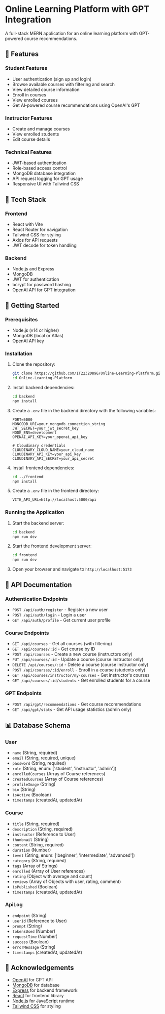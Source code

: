 # Online Learning Platform with GPT Integration

A full-stack MERN application for an online learning platform with GPT-powered course recommendations.

## 🌟 Features

### Student Features

- User authentication (sign up and login)
- Browse available courses with filtering and search
- View detailed course information
- Enroll in courses
- View enrolled courses
- Get AI-powered course recommendations using OpenAI's GPT

### Instructor Features

- Create and manage courses
- View enrolled students
- Edit course details

### Technical Features

- JWT-based authentication
- Role-based access control
- MongoDB database integration
- API request logging for GPT usage
- Responsive UI with Tailwind CSS

## 🔧 Tech Stack

### Frontend

- React with Vite
- React Router for navigation
- Tailwind CSS for styling
- Axios for API requests
- JWT decode for token handling

### Backend

- Node.js and Express
- MongoDB
- JWT for authentication
- bcrypt for password hashing
- OpenAI API for GPT integration

## 🚀 Getting Started

### Prerequisites

- Node.js (v14 or higher)
- MongoDB (local or Atlas)
- OpenAI API key

### Installation

1. Clone the repository:

   ```bash
   git clone https://github.com/IT22320896/Online-Learning-Platform.git
   cd Online-Learning-Platform
   ```

2. Install backend dependencies:

   ```bash
   cd backend
   npm install
   ```

3. Create a `.env` file in the backend directory with the following variables:

   ```
   PORT=5000
   MONGODB_URI=your_mongodb_connection_string
   JWT_SECRET=your_jwt_secret_key
   NODE_ENV=development
   OPENAI_API_KEY=your_openai_api_key

   # Cloudinary credentials
   CLOUDINARY_CLOUD_NAME=your_cloud_name
   CLOUDINARY_API_KEY=your_api_key
   CLOUDINARY_API_SECRET=your_api_secret
   ```

4. Install frontend dependencies:

   ```bash
   cd ../frontend
   npm install
   ```

5. Create a `.env` file in the frontend directory:
   ```
   VITE_API_URL=http://localhost:5000/api
   ```

### Running the Application

1. Start the backend server:

   ```bash
   cd backend
   npm run dev
   ```

2. Start the frontend development server:

   ```bash
   cd frontend
   npm run dev
   ```

3. Open your browser and navigate to `http://localhost:5173`

## 📖 API Documentation

### Authentication Endpoints

- `POST /api/auth/register` - Register a new user
- `POST /api/auth/login` - Login a user
- `GET /api/auth/profile` - Get current user profile

### Course Endpoints

- `GET /api/courses` - Get all courses (with filtering)
- `GET /api/courses/:id` - Get course by ID
- `POST /api/courses` - Create a new course (instructors only)
- `PUT /api/courses/:id` - Update a course (course instructor only)
- `DELETE /api/courses/:id` - Delete a course (course instructor only)
- `POST /api/courses/:id/enroll` - Enroll in a course (students only)
- `GET /api/courses/instructor/my-courses` - Get instructor's courses
- `GET /api/courses/:id/students` - Get enrolled students for a course

### GPT Endpoints

- `POST /api/gpt/recommendations` - Get course recommendations
- `GET /api/gpt/stats` - Get API usage statistics (admin only)

## 📊 Database Schema

### User

- `name` (String, required)
- `email` (String, required, unique)
- `password` (String, required)
- `role` (String, enum: ['student', 'instructor', 'admin'])
- `enrolledCourses` (Array of Course references)
- `createdCourses` (Array of Course references)
- `profileImage` (String)
- `bio` (String)
- `isActive` (Boolean)
- `timestamps` (createdAt, updatedAt)

### Course

- `title` (String, required)
- `description` (String, required)
- `instructor` (Reference to User)
- `thumbnail` (String)
- `content` (String, required)
- `duration` (Number)
- `level` (String, enum: ['beginner', 'intermediate', 'advanced'])
- `category` (String, required)
- `tags` (Array of Strings)
- `enrolled` (Array of User references)
- `rating` (Object with average and count)
- `reviews` (Array of Objects with user, rating, comment)
- `isPublished` (Boolean)
- `timestamps` (createdAt, updatedAt)

### ApiLog

- `endpoint` (String)
- `userId` (Reference to User)
- `prompt` (String)
- `tokensUsed` (Number)
- `requestTime` (Number)
- `success` (Boolean)
- `errorMessage` (String)
- `timestamps` (createdAt, updatedAt)

## 🙏 Acknowledgements

- [OpenAI](https://openai.com/) for GPT API
- [MongoDB](https://www.mongodb.com/) for database
- [Express](https://expressjs.com/) for backend framework
- [React](https://reactjs.org/) for frontend library
- [Node.js](https://nodejs.org/) for JavaScript runtime
- [Tailwind CSS](https://tailwindcss.com/) for styling

